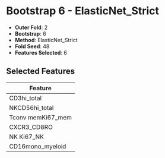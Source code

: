 # Bootstrap 6 - ElasticNet_Strict

- **Outer Fold**: 2
- **Bootstrap**: 6
- **Method**: ElasticNet_Strict
- **Fold Seed**: 48
- **Features Selected**: 6

## Selected Features

| Feature |
|---------|
| CD3hi_total |
| NKCD56hi_total |
| Tconv memKi67_mem |
| CXCR3_CD8RO |
| NK Ki67_NK |
| CD16mono_myeloid |
